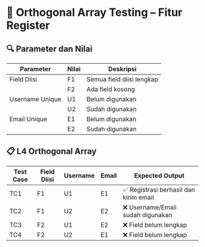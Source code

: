 # 🧪 Orthogonal Array Testing – Fitur Register

## 🔍 Parameter dan Nilai

| Parameter        | Nilai | Deskripsi                           |
|-----------------|-------|-------------------------------------|
| Field Diisi      | F1    | Semua field diisi lengkap           |
|                 | F2    | Ada field kosong                    |
| Username Unique  | U1    | Belum digunakan                     |
|                 | U2    | Sudah digunakan                     |
| Email Unique     | E1    | Belum digunakan                     |
|                 | E2    | Sudah digunakan                     |

## 📋 L4 Orthogonal Array

| Test Case | Field Diisi | Username | Email | Expected Output                                |
|-----------|-------------|----------|-------|------------------------------------------------|
| TC1       | F1          | U1       | E1    | ✅ Registrasi berhasil dan kirim email         |
| TC2       | F1          | U2       | E2    | ❌ Username/Email sudah digunakan              |
| TC3       | F2          | U1       | E2    | ❌ Field belum lengkap                         |
| TC4       | F2          | U2       | E1    | ❌ Field belum lengkap                         |
